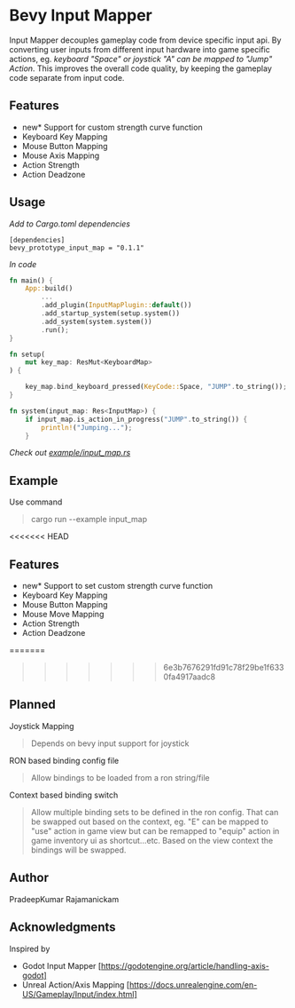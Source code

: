# Bevy Input Mapper
Input Mapper decouples gameplay code from device specific input api. By converting user inputs from different input hardware into game specific actions, eg. *keyboard "Space" or joystick "A" can be mapped to "Jump" Action*. This improves the overall code quality, by keeping the gameplay code separate from input code.

## Features
- new* Support for custom strength curve function
- Keyboard Key Mapping
- Mouse Button Mapping
- Mouse Axis Mapping
- Action Strength
- Action Deadzone

## Usage

*Add to Cargo.toml dependencies*
```
[dependencies]
bevy_prototype_input_map = "0.1.1"
```

*In code*
```rust
fn main() {
    App::build()
        ...
        .add_plugin(InputMapPlugin::default())
        .add_startup_system(setup.system())
        .add_system(system.system())
        .run();
}

fn setup(
    mut key_map: ResMut<KeyboardMap>
) {

    key_map.bind_keyboard_pressed(KeyCode::Space, "JUMP".to_string());
}

fn system(input_map: Res<InputMap>) {
    if input_map.is_action_in_progress("JUMP".to_string()) {
        println!("Jumping...");
    }
```

*Check out [example/input_map.rs](https://github.com/PradeepKumarRajamanickam/bevy_input_map/blob/master/example/input_map.rs)*

## Example
Use command
> cargo run --example input_map

<<<<<<< HEAD
## Features
- new* Support to set custom strength curve function
- Keyboard Key Mapping
- Mouse Button Mapping
- Mouse Move Mapping
- Action Strength
- Action Deadzone

=======
>>>>>>> 6e3b7676291fd91c78f29be1f6330fa4917aadc8
## Planned
Joystick Mapping
> Depends on bevy input support for joystick

RON based binding config file
>Allow bindings to be loaded from a ron string/file

Context based binding switch
>Allow multiple binding sets to be defined in the ron config. That can be swapped out based on the context, eg.
"E" can be mapped to "use" action in game view but
can be remapped to "equip" action in game inventory ui as shortcut...etc. Based on the view context the bindings will be swapped.

## Author
PradeepKumar Rajamanickam

## Acknowledgments
Inspired by 
- Godot Input Mapper
[https://godotengine.org/article/handling-axis-godot]
- Unreal Action/Axis Mapping
  [https://docs.unrealengine.com/en-US/Gameplay/Input/index.html]
